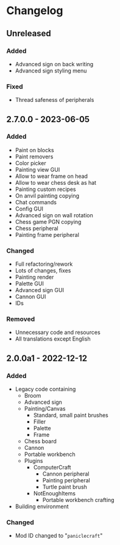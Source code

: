# Changelog

## Unreleased
### Added
 - Advanced sign on back writing
 - Advanced sign styling menu

### Fixed
 - Thread safeness of peripherals

## 2.7.0.0 - 2023-06-05
### Added
 - Paint on blocks
 - Paint removers
 - Color picker
 - Painting view GUI
 - Allow to wear frame on head
 - Allow to wear chess desk as hat
 - Painting custom recipes
 - On anvil painting copying
 - Chat commands
 - Config GUI
 - Advanced sign on wall rotation
 - Chess game PGN copying
 - Chess peripheral
 - Painting frame peripheral

### Changed
 - Full refactoring/rework
 - Lots of changes, fixes
 - Painting render
 - Palette GUI
 - Advanced sign GUI
 - Cannon GUI
 - IDs

### Removed
 - Unnecessary code and resources
 - All translations except English

## 2.0.0a1 - 2022-12-12
### Added
 - Legacy code containing
   - Broom
   - Advanced sign
   - Painting/Canvas
     - Standard, small paint brushes
     - Filler
     - Palette
     - Frame
   - Chess board
   - Cannon
   - Portable workbench
   - Plugins
     - ComputerCraft
       - Cannon peripheral
       - Painting peripheral
       - Turtle paint brush
     - NotEnoughItems
       - Portable workbench crafting
 - Building environment

### Changed
 - Mod ID changed to "`paniclecraft`"
